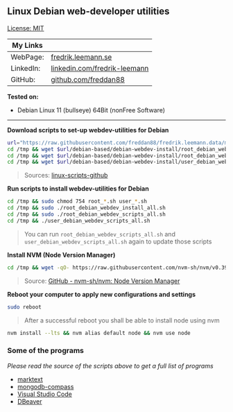 ## Linux Debian web-developer utilities

[License: MIT](https://choosealicense.com/licenses/mit)

| My Links  |                                                                                      |
| --------- | ------------------------------------------------------------------------------------ |
| WebPage:  | [fredrik.leemann.se](https://fredrik.leemann.se)                                     |
| LinkedIn: | [linkedin.com/fredrik-leemann](https://se.linkedin.com/in/fredrik-leemann-821b19110) |
| GitHub:   | [github.com/freddan88](https://github.com/freddan88)                                 |

**Tested on:**

- Debian Linux 11 (bullseye) 64Bit (nonFree Software)

---

**Download scripts to set-up webdev-utilities for Debian**

```bash
url="https://raw.githubusercontent.com/freddan88/fredrik.leemann.data/main/linux/scripts/universal"
cd /tmp && wget $url/debian-based/debian-webdev-install/root_debian_webdev_install_all.sh
cd /tmp && wget $url/debian-based/debian-webdev-install/root_debian_webdev_scripts_all.sh
cd /tmp && wget $url/debian-based/debian-webdev-install/user_debian_webdev_scripts_all.sh
```

> Sources: [linux-scripts-github](https://github.com/freddan88/fredrik.leemann.data/tree/main/linux/scripts)

**Run scripts to install webdev-utilities for Debian**

```bash
cd /tmp && sudo chmod 754 root_*.sh user_*.sh
cd /tmp && sudo ./root_debian_webdev_install_all.sh
cd /tmp && sudo ./root_debian_webdev_scripts_all.sh
cd /tmp && ./user_debian_webdev_scripts_all.sh
```

> You can run `root_debian_webdev_scripts_all.sh` and `user_debian_webdev_scripts_all.sh` again to update those scripts

**Install NVM (Node Version Manager)**

```bash
cd /tmp && wget -qO- https://raw.githubusercontent.com/nvm-sh/nvm/v0.39.1/install.sh | bash
```

> Source: [GitHub - nvm-sh/nvm: Node Version Manager](https://github.com/nvm-sh/nvm)

**Reboot your computer to apply new configurations and settings**

```bash
sudo reboot
```

> After a successful reboot you shall be able to install node using nvm

```bash
nvm install --lts && nvm alias default node && nvm use node
```

### Some of the programs

_Please read the source of the scripts above to get a full list of programs_

- [marktext](https://github.com/marktext/marktext "Edit and Create Markdown-documents")
- [mongodb-compass](https://www.mongodb.com/try/download/compass "Manage MongoDB Databases")
- [Visual Studio Code](https://code.visualstudio.com "My Preferred Code Editor")
- [DBeaver](https://dbeaver.io/download "Universal Database Management Tool")
